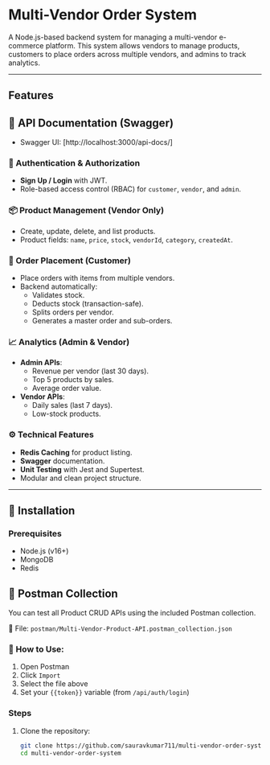 # Multi-Vendor Order System

A Node.js-based backend system for managing a multi-vendor e-commerce platform. This system allows vendors to manage products, customers to place orders across multiple vendors, and admins to track analytics.

---

## Features

## 📄 API Documentation (Swagger)
- Swagger UI: [http://localhost:3000/api-docs/]



### 🔐 Authentication & Authorization
- **Sign Up / Login** with JWT.
- Role-based access control (RBAC) for `customer`, `vendor`, and `admin`.

### 📦 Product Management (Vendor Only)
- Create, update, delete, and list products.
- Product fields: `name`, `price`, `stock`, `vendorId`, `category`, `createdAt`.

### 🛒 Order Placement (Customer)
- Place orders with items from multiple vendors.
- Backend automatically:
  - Validates stock.
  - Deducts stock (transaction-safe).
  - Splits orders per vendor.
  - Generates a master order and sub-orders.

### 📈 Analytics (Admin & Vendor)
- **Admin APIs**:
  - Revenue per vendor (last 30 days).
  - Top 5 products by sales.
  - Average order value.
- **Vendor APIs**:
  - Daily sales (last 7 days).
  - Low-stock products.

### ⚙️ Technical Features
- **Redis Caching** for product listing.
- **Swagger** documentation.
- **Unit Testing** with Jest and Supertest.
- Modular and clean project structure.

---

## 🧰 Installation

### Prerequisites
- Node.js (v16+)
- MongoDB
- Redis

## 📮 Postman Collection

You can test all Product CRUD APIs using the included Postman collection.

📁 File: `postman/Multi-Vendor-Product-API.postman_collection.json`

### 🚀 How to Use:
1. Open Postman
2. Click `Import`
3. Select the file above
4. Set your `{{token}}` variable (from `/api/auth/login`)



### Steps

1. Clone the repository:
   ```bash
   git clone https://github.com/sauravkumar711/multi-vendor-order-system
   cd multi-vendor-order-system
